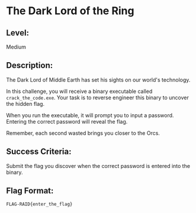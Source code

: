# The Dark Lord of the Ring

## Level:
Medium

## Description:
The Dark Lord of Middle Earth has set his sights on our world's technology.

In this challenge, you will receive a binary executable called `crack_the_code.exe`.
Your task is to reverse engineer this binary to uncover the hidden flag.

When you run the executable, it will prompt you to input a password. Entering the correct password will reveal the flag.

Remember, each second wasted brings you closer to the Orcs.

## Success Criteria:
Submit the flag you discover when the correct password is entered into the binary.

## Flag Format:
`FLAG-RAID{enter_the_flag}`